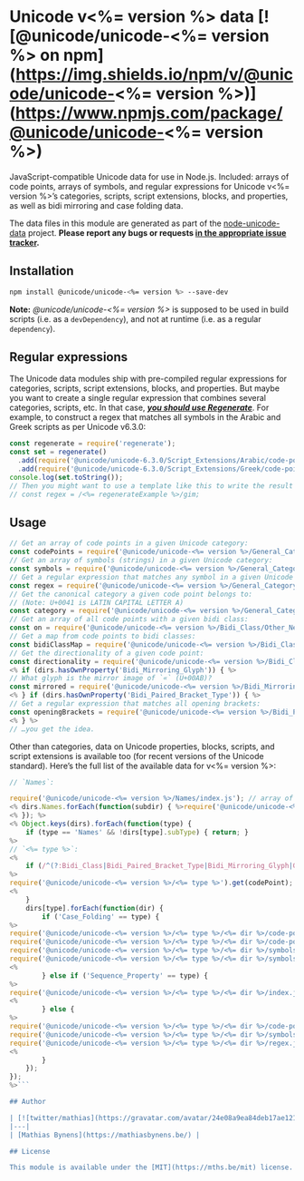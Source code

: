 # Unicode v<%= version %> data [![@unicode/unicode-<%= version %> on npm](https://img.shields.io/npm/v/@unicode/unicode-<%= version %>)](https://www.npmjs.com/package/@unicode/unicode-<%= version %>)

JavaScript-compatible Unicode data for use in Node.js. Included: arrays of code points, arrays of symbols, and regular expressions for Unicode v<%= version %>’s categories, scripts, script extensions, blocks, and properties, as well as bidi mirroring and case folding data.

The data files in this module are generated as part of the [node-unicode-data](https://mths.be/node-unicode-data) project. **Please report any bugs or requests [in the appropriate issue tracker](https://github.com/node-unicode/node-unicode-data/issues).**

## Installation

```bash
npm install @unicode/unicode-<%= version %> --save-dev
```

**Note:** _@unicode/unicode-<%= version %>_ is supposed to be used in build scripts (i.e. as a `devDependency`), and not at runtime (i.e. as a regular `dependency`).

## Regular expressions

The Unicode data modules ship with pre-compiled regular expressions for categories, scripts, script extensions, blocks, and properties. But maybe you want to create a single regular expression that combines several categories, scripts, etc. In that case, [***you should use Regenerate***](https://mths.be/regenerate). For example, to construct a regex that matches all symbols in the Arabic and Greek scripts as per Unicode v6.3.0:

```js
const regenerate = require('regenerate');
const set = regenerate()
  .add(require('@unicode/unicode-6.3.0/Script_Extensions/Arabic/code-points.js')) // or `…/symbols`, doesn’t matter
  .add(require('@unicode/unicode-6.3.0/Script_Extensions/Greek/code-points.js')); // or `…/symbols`, doesn’t matter
console.log(set.toString());
// Then you might want to use a template like this to write the result to a file, along with any regex flags you might need:
// const regex = /<%= regenerateExample %>/gim;
```

## Usage

```js
// Get an array of code points in a given Unicode category:
const codePoints = require('@unicode/unicode-<%= version %>/General_Category/Uppercase_Letter/code-points.js');
// Get an array of symbols (strings) in a given Unicode category:
const symbols = require('@unicode/unicode-<%= version %>/General_Category/Uppercase_Letter/symbols.js');
// Get a regular expression that matches any symbol in a given Unicode category:
const regex = require('@unicode/unicode-<%= version %>/General_Category/Uppercase_Letter/regex.js');
// Get the canonical category a given code point belongs to:
// (Note: U+0041 is LATIN CAPITAL LETTER A)
const category = require('@unicode/unicode-<%= version %>/General_Category').get(0x41);
// Get an array of all code points with a given bidi class:
const on = require('@unicode/unicode-<%= version %>/Bidi_Class/Other_Neutral/code-points.js');
// Get a map from code points to bidi classes:
const bidiClassMap = require('@unicode/unicode-<%= version %>/Bidi_Class');
// Get the directionality of a given code point:
const directionality = require('@unicode/unicode-<%= version %>/Bidi_Class').get(0x41);
<% if (dirs.hasOwnProperty('Bidi_Mirroring_Glyph')) { %>
// What glyph is the mirror image of `«` (U+00AB)?
const mirrored = require('@unicode/unicode-<%= version %>/Bidi_Mirroring_Glyph').get(0xAB);
<% } if (dirs.hasOwnProperty('Bidi_Paired_Bracket_Type')) { %>
// Get a regular expression that matches all opening brackets:
const openingBrackets = require('@unicode/unicode-<%= version %>/Bidi_Paired_Bracket_Type/Open/regex.js');
<% } %>
// …you get the idea.
```

Other than categories, data on Unicode properties, blocks, scripts, and script extensions is available too (for recent versions of the Unicode standard). Here’s the full list of the available data for v<%= version %>:

```js
// `Names`:

require('@unicode/unicode-<%= version %>/Names/index.js'); // array of canonical names
<% dirs.Names.forEach(function(subdir) { %>require('@unicode/unicode-<%= version %>/Names/<%= subdir %>/index.js'); // lookup map from code point to aliases
<% }); %>
<% Object.keys(dirs).forEach(function(type) {
    if (type == 'Names' && !dirs[type].subType) { return; }
%>
// `<%= type %>`:
<%
	if (/^(?:Bidi_Class|Bidi_Paired_Bracket_Type|Bidi_Mirroring_Glyph|General_Category)$/.test(type)) {
%>
require('@unicode/unicode-<%= version %>/<%= type %>').get(codePoint); // lookup map
<%
	}
	dirs[type].forEach(function(dir) {
		if ('Case_Folding' == type) {
%>
require('@unicode/unicode-<%= version %>/<%= type %>/<%= dir %>/code-points.js'); // lookup map from code point to code point or array of code points
require('@unicode/unicode-<%= version %>/<%= type %>/<%= dir %>/code-points.js').get(codePoint);
require('@unicode/unicode-<%= version %>/<%= type %>/<%= dir %>/symbols.js'); // lookup map from symbol to symbol(s)
require('@unicode/unicode-<%= version %>/<%= type %>/<%= dir %>/symbols.js').get(symbol);
<%
		} else if ('Sequence_Property' == type) {
%>
require('@unicode/unicode-<%= version %>/<%= type %>/<%= dir %>/index.js'); // array containing a string for each sequence
<%
		} else {
%>
require('@unicode/unicode-<%= version %>/<%= type %>/<%= dir %>/code-points.js');
require('@unicode/unicode-<%= version %>/<%= type %>/<%= dir %>/symbols.js');
require('@unicode/unicode-<%= version %>/<%= type %>/<%= dir %>/regex.js');
<%
		}
	});
});
%>```

## Author

| [![twitter/mathias](https://gravatar.com/avatar/24e08a9ea84deb17ae121074d0f17125?s=70)](https://twitter.com/mathias "Follow @mathias on Twitter") |
|---|
| [Mathias Bynens](https://mathiasbynens.be/) |

## License

This module is available under the [MIT](https://mths.be/mit) license.

